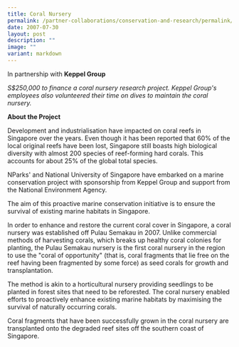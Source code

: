 ```yaml
---
title: Coral Nursery
permalink: /partner-collaborations/conservation-and-research/permalink/coralnursery/
date: 2007-07-30
layout: post
description: ""
image: ""
variant: markdown
---
```

In partnership with
**Keppel Group**

*S$250,000 to finance a coral nursery research project. Keppel Group's employees also volunteered their time on dives to maintain the coral nursery.*

**About the Project**

Development and industrialisation have impacted on coral reefs in Singapore over the years. Even though it has been reported that 60% of the local original reefs have been lost, Singapore still boasts high biological diversity with almost 200 species of reef-forming hard corals. This accounts for about 25% of the global total species.

NParks' and National University of Singapore have embarked on a marine conservation project with sponsorship from Keppel Group and support from the National Environment Agency.

The aim of this proactive marine conservation initiative is to ensure the survival of existing marine habitats in Singapore.

In order to enhance and restore the current coral cover in Singapore, a coral nursery was established off Pulau Semakau in 2007. Unlike commercial methods of harvesting corals, which breaks up healthy coral colonies for planting, the Pulau Semakau nursery is the first coral nursery in the region to use the "coral of opportunity" (that is, coral fragments that lie free on the reef having been fragmented by some force) as seed corals for growth and transplantation.

The method is akin to a horticultural nursery providing seedlings to be planted in forest sites that need to be reforested. The coral nursery enabled efforts to proactively enhance existing marine habitats by maximising the survival of naturally occurring corals.

Coral fragments that have been successfully grown in the coral nursery are transplanted onto the degraded reef sites off the southern coast of Singapore.
